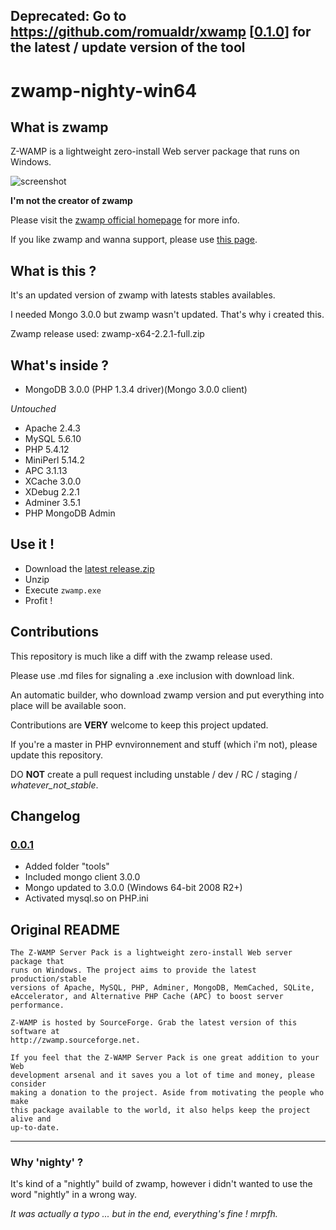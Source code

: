 ## **Deprecated: Go to https://github.com/romualdr/xwamp [[0.1.0](https://github.com/romualdr/xwamp/releases)] for the latest / update version of the tool**

# zwamp-nighty-win64

## What is zwamp

Z-WAMP is a lightweight zero-install Web server package that runs on Windows.

![screenshot](http://zwamp.sourceforge.net/screenshot.png "Screenshot")

**I'm not the creator of zwamp**

Please visit the [zwamp official homepage](http://zwamp.sourceforge.net/) for more info. 

If you like zwamp and wanna support, please use [this page](http://sourceforge.net/p/zwamp/donate/?source=navbar).

## What is this ?

It's an updated version of zwamp with latests stables availables.

I needed Mongo 3.0.0 but zwamp wasn't updated. That's why i created this.

Zwamp release used: zwamp-x64-2.2.1-full.zip

## What's inside ?

* MongoDB 3.0.0 (PHP 1.3.4 driver)(Mongo 3.0.0 client)

_Untouched_

* Apache 2.4.3
* MySQL 5.6.10
* PHP 5.4.12
* MiniPerl 5.14.2
* APC 3.1.13
* XCache 3.0.0
* XDebug 2.2.1
* Adminer 3.5.1
* PHP MongoDB Admin


## Use it !

* Download the [latest release.zip](https://github.com/romualdr/zwamp-nighty-win64/releases/latest)
* Unzip
* Execute ```zwamp.exe```
* Profit !

## Contributions

This repository is much like a diff with the zwamp release used.

Please use .md files for signaling a .exe inclusion with download link.

An automatic builder, who download zwamp version and put everything into place will be available soon.

Contributions are **VERY** welcome to keep this project updated.

If you're a master in PHP evnvironnement and stuff (which i'm not), please update this repository.

DO **NOT** create a pull request including unstable / dev / RC / staging / *whatever_not_stable*.

## Changelog

### [0.0.1](https://github.com/romualdr/zwamp-nighty-win64/releases/tag/0.0.1)

* Added folder "tools"
* Included mongo client 3.0.0
* Mongo updated to 3.0.0 (Windows 64-bit 2008 R2+)
* Activated mysql.so on PHP.ini

## Original README

```
The Z-WAMP Server Pack is a lightweight zero-install Web server package that
runs on Windows. The project aims to provide the latest production/stable
versions of Apache, MySQL, PHP, Adminer, MongoDB, MemCached, SQLite,
eAccelerator, and Alternative PHP Cache (APC) to boost server performance.

Z-WAMP is hosted by SourceForge. Grab the latest version of this software at
http://zwamp.sourceforge.net.

If you feel that the Z-WAMP Server Pack is one great addition to your Web
development arsenal and it saves you a lot of time and money, please consider
making a donation to the project. Aside from motivating the people who make
this package available to the world, it also helps keep the project alive and
up-to-date.
```

***

### Why 'nighty' ?

It's kind of a "nightly" build of zwamp, however i didn't wanted to use the word "nightly" in a wrong way.

*It was actually a typo ... but in the end, everything's fine ! mrpfh.*
